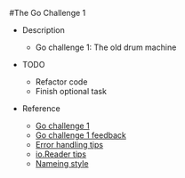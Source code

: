 #The Go Challenge 1

* Description
	* Go challenge 1: The old drum machine
	
* TODO
	* Refactor code
	* Finish optional task

* Reference
	* [Go challenge 1](http://golang-challenge.com/go-challenge1/)
	* [Go challenge 1 feedback](http://golang-challenge.com/evaluator-feedback/)
	* [Error handling tips](http://blog.golang.org/errors-are-values)
	* [io.Reader tips](http://jmoiron.net/blog/crossing-streams-a-love-letter-to-ioreader/)
	* [Nameing style](http://doc.cat-v.org/bell_labs/pikestyle)
	